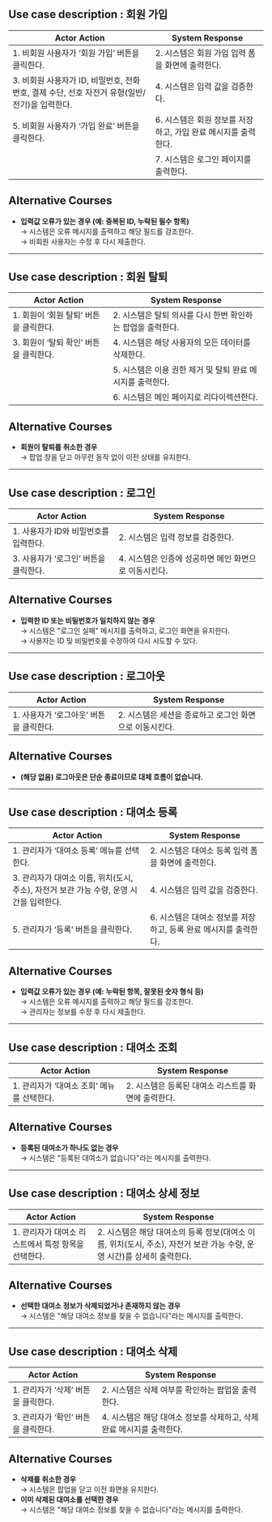 ## Use case description : 회원 가입

| Actor Action                                                                                  | System Response                                                |
| --------------------------------------------------------------------------------------------- | -------------------------------------------------------------- |
| 1. 비회원 사용자가 ‘회원 가입’ 버튼을 클릭한다.                                               | 2. 시스템은 회원 가입 입력 폼을 화면에 출력한다.               |
| 3. 비회원 사용자가 ID, 비밀번호, 전화번호, 결제 수단, 선호 자전거 유형(일반/전기)을 입력한다. | 4. 시스템은 입력 값을 검증한다.                                |
| 5. 비회원 사용자가 ‘가입 완료’ 버튼을 클릭한다.                                               | 6. 시스템은 회원 정보를 저장하고, 가입 완료 메시지를 출력한다. |
|                                                                                               | 7. 시스템은 로그인 페이지를 출력한다.                          |

## Alternative Courses

- **입력값 오류가 있는 경우 (예: 중복된 ID, 누락된 필수 항목)**<br>
  → 시스템은 오류 메시지를 출력하고 해당 필드를 강조한다.<br>
  → 비회원 사용자는 수정 후 다시 제출한다.

---

## Use case description : 회원 탈퇴

| Actor Action                           | System Response                                             |
| -------------------------------------- | ----------------------------------------------------------- |
| 1. 회원이 ‘회원 탈퇴’ 버튼을 클릭한다. | 2. 시스템은 탈퇴 의사를 다시 한번 확인하는 팝업을 출력한다. |
| 3. 회원이 ‘탈퇴 확인’ 버튼을 클릭한다. | 4. 시스템은 해당 사용자의 모든 데이터를 삭제한다.           |
|                                        | 5. 시스템은 이용 권한 제거 및 탈퇴 완료 메시지를 출력한다.  |
|                                        | 6. 시스템은 메인 페이지로 리다이렉션한다.                   |

## Alternative Courses

- **회원이 탈퇴를 취소한 경우**<br>
  → 팝업 창을 닫고 아무런 동작 없이 이전 상태를 유지한다.

---

## Use case description : 로그인

| Actor Action                          | System Response                                       |
| ------------------------------------- | ----------------------------------------------------- |
| 1. 사용자가 ID와 비밀번호를 입력한다. | 2. 시스템은 입력 정보를 검증한다.                     |
| 3. 사용자가 ‘로그인’ 버튼을 클릭한다. | 4. 시스템은 인증에 성공하면 메인 화면으로 이동시킨다. |

## Alternative Courses

- **입력한 ID 또는 비밀번호가 일치하지 않는 경우**<br>
  → 시스템은 "로그인 실패" 메시지를 출력하고, 로그인 화면을 유지한다.<br>
  → 사용자는 ID 및 비밀번호를 수정하여 다시 시도할 수 있다.

---

## Use case description : 로그아웃

| Actor Action                            | System Response                                         |
| --------------------------------------- | ------------------------------------------------------- |
| 1. 사용자가 ‘로그아웃’ 버튼을 클릭한다. | 2. 시스템은 세션을 종료하고 로그인 화면으로 이동시킨다. |

## Alternative Courses

- **(해당 없음) 로그아웃은 단순 종료이므로 대체 흐름이 없습니다.**

---

## Use case description : 대여소 등록

| Actor Action                                                                            | System Response                                                  |
| --------------------------------------------------------------------------------------- | ---------------------------------------------------------------- |
| 1. 관리자가 ‘대여소 등록’ 메뉴를 선택한다.                                              | 2. 시스템은 대여소 등록 입력 폼을 화면에 출력한다.               |
| 3. 관리자가 대여소 이름, 위치(도시, 주소), 자전거 보관 가능 수량, 운영 시간을 입력한다. | 4. 시스템은 입력 값을 검증한다.                                  |
| 5. 관리자가 ‘등록’ 버튼을 클릭한다.                                                     | 6. 시스템은 대여소 정보를 저장하고, 등록 완료 메시지를 출력한다. |

## Alternative Courses

- **입력값 오류가 있는 경우 (예: 누락된 항목, 잘못된 숫자 형식 등)**<br>
  → 시스템은 오류 메시지를 출력하고 해당 필드를 강조한다.<br>
  → 관리자는 정보를 수정 후 다시 제출한다.

---

## Use case description : 대여소 조회

| Actor Action                               | System Response                                     |
| ------------------------------------------ | --------------------------------------------------- |
| 1. 관리자가 ‘대여소 조회’ 메뉴를 선택한다. | 2. 시스템은 등록된 대여소 리스트를 화면에 출력한다. |

## Alternative Courses

- **등록된 대여소가 하나도 없는 경우**<br>
  → 시스템은 "등록된 대여소가 없습니다"라는 메시지를 출력한다.

---

## Use case description : 대여소 상세 정보

| Actor Action                                        | System Response                                                                                                         |
| --------------------------------------------------- | ----------------------------------------------------------------------------------------------------------------------- |
| 1. 관리자가 대여소 리스트에서 특정 항목을 선택한다. | 2. 시스템은 해당 대여소의 등록 정보(대여소 이름, 위치(도시, 주소), 자전거 보관 가능 수량, 운영 시간)를 상세히 출력한다. |

## Alternative Courses

- **선택한 대여소 정보가 삭제되었거나 존재하지 않는 경우**<br>
  → 시스템은 "해당 대여소 정보를 찾을 수 없습니다"라는 메시지를 출력한다.

---

## Use case description : 대여소 삭제

| Actor Action                        | System Response                                                       |
| ----------------------------------- | --------------------------------------------------------------------- |
| 1. 관리자가 ‘삭제’ 버튼을 클릭한다. | 2. 시스템은 삭제 여부를 확인하는 팝업을 출력한다.                     |
| 3. 관리자가 ‘확인’ 버튼을 클릭한다. | 4. 시스템은 해당 대여소 정보를 삭제하고, 삭제 완료 메시지를 출력한다. |

## Alternative Courses

- **삭제를 취소한 경우**<br>
  → 시스템은 팝업을 닫고 이전 화면을 유지한다.
- **이미 삭제된 대여소를 선택한 경우**<br>
  → 시스템은 "해당 대여소 정보를 찾을 수 없습니다"라는 메시지를 출력한다.
